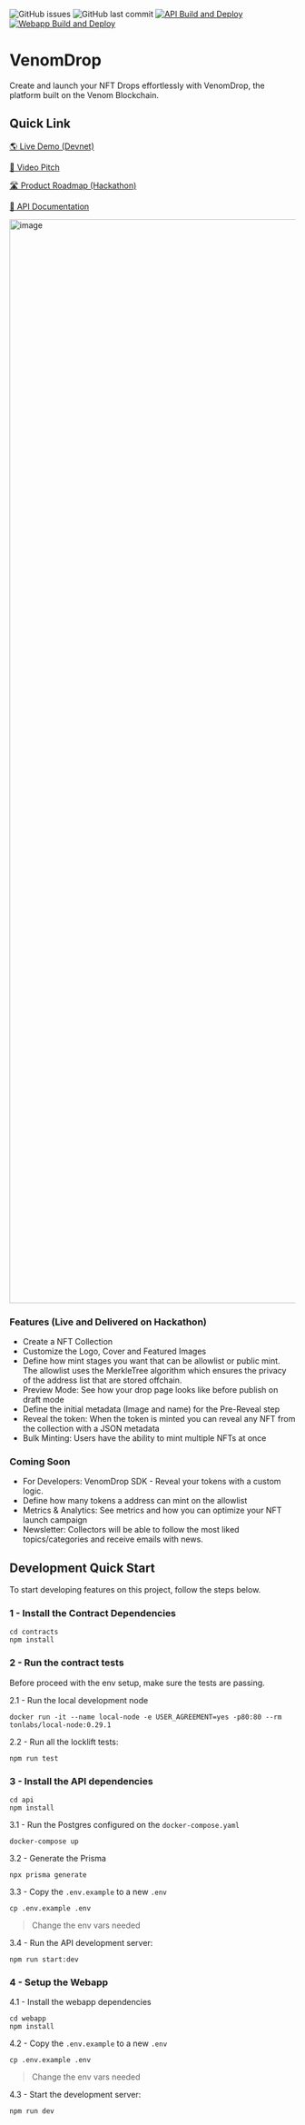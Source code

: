 ![GitHub issues](https://img.shields.io/github/issues/venomdrop-core/venomdrop) ![GitHub last commit](https://img.shields.io/github/last-commit/venomdrop-core/venomdrop)
[![API Build and Deploy](https://github.com/venomdrop-core/venomdrop/actions/workflows/api.yml/badge.svg)](https://github.com/venomdrop-core/venomdrop/actions/workflows/api.yml)
[![Webapp Build and Deploy](https://github.com/venomdrop-core/venomdrop/actions/workflows/webapp.yml/badge.svg)](https://github.com/venomdrop-core/venomdrop/actions/workflows/webapp.yml)

# VenomDrop
Create and launch your NFT Drops effortlessly with VenomDrop, the platform built on the Venom Blockchain.


## Quick Link

[🌎 Live Demo (Devnet)](https://venomdrop.xyz)

[🎥 Video Pitch](https://youtu.be/3yQalLvOOpQ)

[🛣 Product Roadmap (Hackathon)](https://strandgeek.notion.site/d598c74a3f014b56a75d879c8569d43f?v=2ad073e52ad449f0b660f14d2d83543b&pvs=4)

[📄 API Documentation](https://api.venomdrop.xyz/api)

<img width="1909" alt="image" src="https://github.com/venomdrop-core/venomdrop/assets/101031495/9e2b8510-691f-4df0-ab9f-ccec2f1146de">




### Features (Live and Delivered on Hackathon)

- Create a NFT Collection
- Customize the Logo, Cover and Featured Images
- Define how mint stages you want that can be allowlist or public mint. The allowlist uses the MerkleTree algorithm which ensures the privacy of the address list that are stored offchain.
- Preview Mode: See how your drop page looks like before publish on draft mode
- Define the initial metadata (Image and name) for the Pre-Reveal step
- Reveal the token: When the token is minted you can reveal any NFT from the collection with a JSON metadata
- Bulk Minting: Users have the ability to mint multiple NFTs at once


### Coming Soon

- For Developers: VenomDrop SDK -  Reveal your tokens with a custom logic.
- Define how many tokens a address can mint on the allowlist
- Metrics & Analytics: See metrics and how you can optimize your NFT launch campaign
- Newsletter: Collectors will be able to follow the most liked topics/categories and receive emails with news.




## Development Quick Start


To start developing features on this project, follow the steps below.


### 1 - Install the Contract Dependencies

```
cd contracts
npm install
```

### 2 - Run the contract tests

Before proceed with the env setup, make sure the tests are passing.

2.1 - Run the local development node
```
docker run -it --name local-node -e USER_AGREEMENT=yes -p80:80 --rm tonlabs/local-node:0.29.1
```

2.2 - Run all the locklift tests:

```
npm run test
```

### 3 - Install the API dependencies

```
cd api
npm install
```

3.1 - Run the Postgres configured on the `docker-compose.yaml`

```
docker-compose up
```

3.2 - Generate the Prisma

```
npx prisma generate
```

3.3 - Copy the `.env.example` to a new `.env`

```
cp .env.example .env
```

> Change the env vars needed

3.4 - Run the API development server:

```
npm run start:dev
```


### 4 - Setup the Webapp

4.1 - Install the webapp dependencies

```
cd webapp
npm install
```

4.2 - Copy the `.env.example` to a new `.env`

```
cp .env.example .env
```

> Change the env vars needed

4.3 - Start the development server:

```
npm run dev
```



